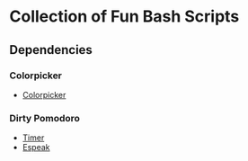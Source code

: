 # Collection of Fun Bash Scripts

## Dependencies

### Colorpicker

- [Colorpicker](https://github.com/Jack12816/colorpicker)

### Dirty Pomodoro

- [Timer](https://github.com/caarlos0/timer)
- [Espeak](https://github.com/espeak-ng/espeak-ng)
